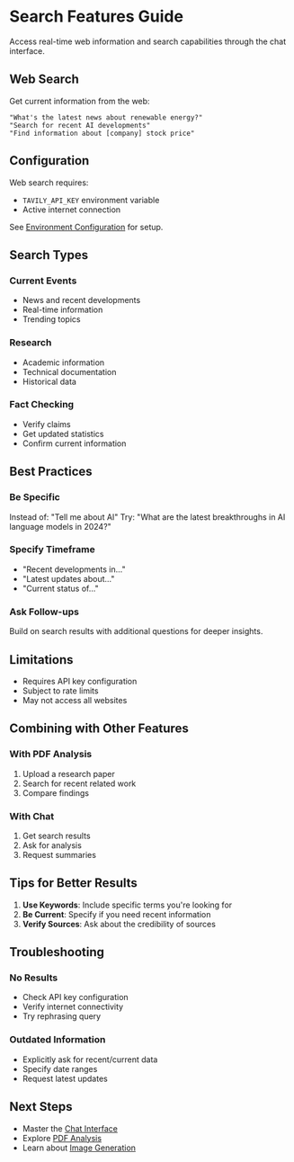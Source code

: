 # Search Features Guide

Access real-time web information and search capabilities through the chat interface.

## Web Search

Get current information from the web:

```
"What's the latest news about renewable energy?"
"Search for recent AI developments"
"Find information about [company] stock price"
```

## Configuration

Web search requires:
- `TAVILY_API_KEY` environment variable
- Active internet connection

See [Environment Configuration](../configuration/environment.md) for setup.

## Search Types

### Current Events
- News and recent developments
- Real-time information
- Trending topics

### Research
- Academic information
- Technical documentation
- Historical data

### Fact Checking
- Verify claims
- Get updated statistics
- Confirm current information

## Best Practices

### Be Specific
Instead of: "Tell me about AI"
Try: "What are the latest breakthroughs in AI language models in 2024?"

### Specify Timeframe
- "Recent developments in..."
- "Latest updates about..."
- "Current status of..."

### Ask Follow-ups
Build on search results with additional questions for deeper insights.

## Limitations

- Requires API key configuration
- Subject to rate limits
- May not access all websites

## Combining with Other Features

### With PDF Analysis
1. Upload a research paper
2. Search for recent related work
3. Compare findings

### With Chat
1. Get search results
2. Ask for analysis
3. Request summaries

## Tips for Better Results

1. **Use Keywords**: Include specific terms you're looking for
2. **Be Current**: Specify if you need recent information
3. **Verify Sources**: Ask about the credibility of sources

## Troubleshooting

### No Results
- Check API key configuration
- Verify internet connectivity
- Try rephrasing query

### Outdated Information
- Explicitly ask for recent/current data
- Specify date ranges
- Request latest updates

## Next Steps

- Master the [Chat Interface](chat-interface.md)
- Explore [PDF Analysis](pdf-analysis.md)
- Learn about [Image Generation](image-generation.md)
